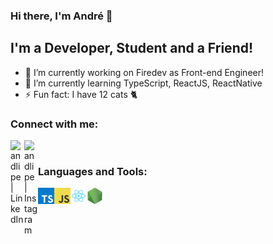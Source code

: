 ### Hi there, I'm André 👋

## I'm a Developer, Student and a Friend!
- 🔭 I’m currently working on Firedev as Front-end Engineer!
- 🚀 I’m currently learning TypeScript, ReactJS, ReactNative
- ⚡ Fun fact: I have 12 cats 🐈

### Connect with me:

[<img align="left" alt="andlipe | LinkedIn" width="22px" src="https://cdn.jsdelivr.net/npm/simple-icons@v3/icons/linkedin.svg" />][linkedin]
[<img align="left" alt="andlipe | Instagram" width="22px" src="https://cdn.jsdelivr.net/npm/simple-icons@v3/icons/instagram.svg" />][instagram]

<br />

### Languages and Tools:

<img align="left" alt="TypeScript" width="26px" src="https://raw.githubusercontent.com/github/explore/80688e429a7d4ef2fca1e82350fe8e3517d3494d/topics/typescript/typescript.png" />
<img align="left" alt="JavaScript" width="26px" src="https://raw.githubusercontent.com/github/explore/80688e429a7d4ef2fca1e82350fe8e3517d3494d/topics/javascript/javascript.png" />
<img align="left" alt="React" width="26px" src="https://raw.githubusercontent.com/github/explore/80688e429a7d4ef2fca1e82350fe8e3517d3494d/topics/react/react.png" />
<img align="left" alt="Node.js" width="26px" src="https://raw.githubusercontent.com/github/explore/80688e429a7d4ef2fca1e82350fe8e3517d3494d/topics/nodejs/nodejs.png" />

[instagram]: https://www.instagram.com/andrefbmoura/
[linkedin]: https://www.linkedin.com/in/andrefbmoura/
